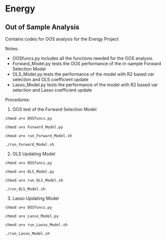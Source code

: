 # Energy
## Out of Sample Analysis

Contains codes for OOS analysis for the Energy Project

Notes:
- OOSfuncs.py includes all the functions needed for the OOS analysis. 
- Forward_Model.py tests the OOS performance of the in-sample Forward Selection Model
- OLS_Model.py tests the performance of the model with R2 based var selection and OLS coefficient update
- Lasso_Model.py tests the performance of the model with R2 based var selection and Lasso coefficient update

Procedures:
1. OOS test of the Forward Selection Model
```
chmod u+x OOSfuncs.py

chmod u+x Forward_Model.py

chmod u+x run_Forward_Model.sh

./run_Forward_Model.sh
```
2. OLS Updating Model
```
chmod u+x OOSfuncs.py

chmod u+x OLS_Model.py

chmod u+x run_OLS_Model.sh

./run_OLS_Model.sh
```
3. Lasso Updating Model
```
chmod u+x OOSfuncs.py

chmod u+x Lasso_Model.py

chmod u+x run_Lasso_Model.sh

./run_Lasso_Model.sh
```
